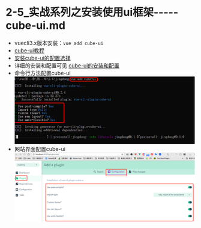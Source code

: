 # 2-5_实战系列之安装使用ui框架-----cube-ui.md

+ vuecli3.x版本安装：`vue add cube-ui`
+ [cube-ui教程](https://didi.github.io/cube-ui/#/zh-CN/docs/quick-start)
+ [安装cube-ui的配置选择](https://github.com/cube-ui/cube-template/wiki)
+ 详细的安装和配置可见 [cube-ui的安装和配置](../../VueSell/第2章_项目准备工作/README.md#cube-ui的安装和配置)
+ 命令行方法配置cube-ui  
  ![本项目的cube-ui配置](本项目的cube-ui配置.png)
+ 网站界面配置cube-ui
  ![本项目的cube-ui配置2](本项目的cube-ui配置2.png)
